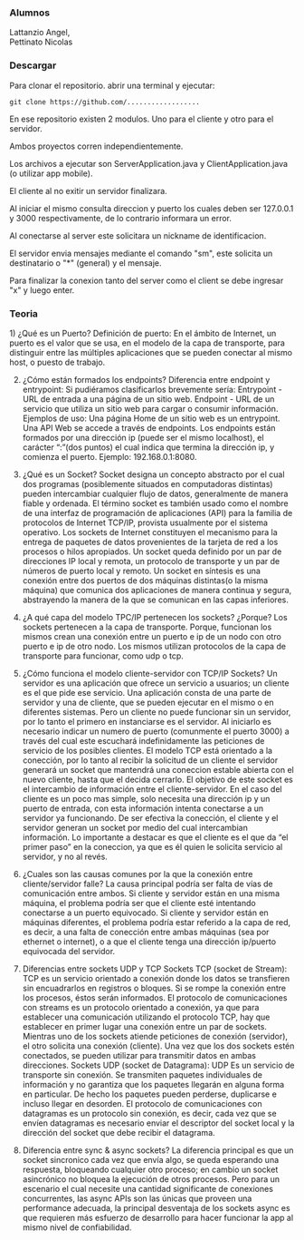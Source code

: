 <h3> Alumnos</h3>
Lattanzio Angel,<br>
Pettinato Nicolas

<h3>Descargar</h3>

Para clonar el repositorio. 
abrir una terminal y ejecutar: 


    git clone https://github.com/..................
	
En ese repositorio existen 2 modulos. Uno para el cliente y otro para el servidor.

Ambos proyectos corren independientemente.

Los archivos a ejecutar son ServerApplication.java y ClientApplication.java 
(o utilizar app mobile).

El cliente al no exitir un servidor finalizara.

Al iniciar el mismo consulta direccion y puerto los cuales deben ser 127.0.0.1 y 3000
respectivamente, de lo contrario informara un error.

Al conectarse al server este solicitara un nickname de identificacion.


El servidor envia mensajes mediante el comando "sm", este solicita un destinatario o "*" (general)
y el mensaje.

Para finalizar la conexion tanto del server como el client se debe ingresar "x" y luego enter.

<h3>Teoria</h3>
1) ¿Qué es un Puerto?
Definición de puerto: 	En el ámbito de Internet, un puerto es el valor que se usa, en el modelo de la capa de transporte, para distinguir entre las múltiples aplicaciones que se pueden conectar al mismo host, o puesto de trabajo.

2) ¿Cómo están formados los endpoints?
Diferencia entre endpoint y entrypoint:
Si pudiéramos clasificarlos brevemente sería:
Entrypoint - URL de entrada a una página de un sitio web.
Endpoint - URL de un servicio que utiliza un sitio web para cargar o consumir información.
Ejemplos de uso:
Una página Home de un sitio web es un entrypoint.
Una API Web se accede a través de endpoints.
Los endpoints están formados por una dirección ip (puede ser el mismo localhost), el carácter “:”(dos puntos) el cual indica que termina la dirección ip, y comienza el puerto.	Ejemplo: 192.168.0.1:8080.

3) ¿Qué es un Socket?
Socket designa un concepto abstracto por el cual dos programas (posiblemente situados en computadoras distintas) pueden intercambiar cualquier flujo de datos, generalmente de manera fiable y ordenada.
El término socket es también usado como el nombre de una interfaz de programación de aplicaciones (API) para la familia de protocolos de Internet TCP/IP, provista usualmente por el sistema operativo.
Los sockets de Internet constituyen el mecanismo para la entrega de paquetes de datos provenientes de la tarjeta de red a los procesos o hilos apropiados. Un socket queda definido por un par de direcciones IP local y remota, un protocolo de transporte y un par de números de puerto local y remoto.
Un socket en síntesis es una conexión entre dos puertos de dos máquinas distintas(o la misma máquina) que comunica dos aplicaciones de manera continua y segura, abstrayendo la manera de la que se comunican en las capas inferiores.

4) ¿A qué capa del modelo TPC/IP pertenecen los sockets? ¿Porque?
Los sockets pertenecen a la capa de transporte. Porque, funcionan los mismos crean una conexión entre un puerto e ip de un nodo con otro puerto e ip de otro nodo. Los mismos utilizan protocolos de la capa de transporte para funcionar, como udp o tcp.

5) ¿Cómo funciona el modelo cliente-servidor con TCP/IP Sockets?
Un servidor es una aplicación que ofrece un servicio a usuarios; un cliente es el que pide ese servicio. Una aplicación consta de una parte de servidor y una de cliente, que se pueden ejecutar en el mismo o en diferentes sistemas.
Pero un cliente no puede funcionar sin un servidor, por lo tanto el primero en instanciarse es el servidor. Al iniciarlo es necesario indicar un numero de puerto (comunmente el puerto 3000)  a través del cual este escuchará indefinidamente las peticiones de servicio de los posibles clientes. El modelo TCP está orientado a la conección, por lo tanto al recibir la solicitud de un cliente el servidor generará un socket que mantendrá una coneccion estable abierta con el nuevo cliente, hasta que el decida cerrarlo. El objetivo de este socket es el intercambio de información entre el cliente-servidor.
En el caso del cliente es un poco mas simple, solo necesita una dirección ip y un puerto de entrada, con esta información intenta conectarse a un servidor ya funcionando. De ser efectiva la conección, el cliente y el servidor generan un socket por medio del cual intercambian información. Lo importante a destacar es que el cliente es el que da “el primer paso” en la coneccion, ya que es él quien le solicita servicio al servidor, y no al revés.

6) ¿Cuales son las causas comunes por la que la conexión entre cliente/servidor falle?
La causa principal podría ser falta de vías de comunicación entre ambos. 
Si cliente y servidor están en una misma máquina, el problema podría ser que el cliente esté intentando conectarse a un puerto equivocado. 
Si cliente y servidor están en máquinas diferentes, el problema podría estar referido a la capa de red, es decir, a una falta de conección entre ambas máquinas (sea por ethernet o internet), o a que el cliente tenga una dirección ip/puerto equivocada del servidor.

7) Diferencias entre sockets UDP y TCP
Sockets TCP (socket de Stream): TCP es un servicio orientado a conexión donde los datos se transfieren sin encuadrarlos en registros o bloques. Si se rompe la conexión entre los procesos, éstos serán informados.
El protocolo de comunicaciones con streams es un protocolo orientado a conexión, ya que para establecer una comunicación utilizando el protocolo TCP, hay que establecer en primer lugar una conexión entre un par de sockets. Mientras uno de los sockets atiende peticiones de conexión (servidor), el otro solicita una conexión (cliente). Una vez que los dos sockets estén conectados, se pueden utilizar para transmitir datos en ambas direcciones.
Sockets UDP (socket de Datagrama): UDP Es un servicio de transporte sin conexión. Se transmiten paquetes individuales de información y no garantiza que los paquetes llegarán en alguna forma en particular. De hecho los paquetes pueden perderse, duplicarse e incluso llegar en desorden. 
El protocolo de comunicaciones con datagramas es un protocolo sin conexión, es decir, cada vez que se envíen datagramas es necesario enviar el descriptor del socket local y la dirección del socket que debe recibir el datagrama.                                                                                                                                                                             

8) Diferencia entre sync & async sockets?
La diferencia principal es que un socket sincronico cada vez que envía algo, se queda esperando una respuesta, bloqueando cualquier otro proceso; en cambio un socket asincrónico no bloquea la ejecución de otros procesos. 
Pero para un escenario el cual necesite una cantidad significante de conexiones concurrentes, las async APIs son las únicas que proveen una performance adecuada, la principal desventaja de los sockets async es que requieren más esfuerzo de desarrollo para hacer funcionar la app al mismo nivel de confiabilidad.
 



